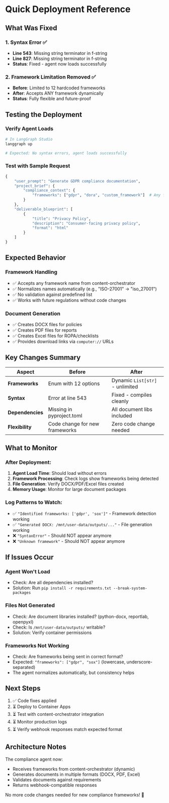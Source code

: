 # Quick Deployment Reference

## What Was Fixed

### 1. Syntax Error ✅
- **Line 543**: Missing string terminator in f-string
- **Line 827**: Missing string terminator in f-string
- **Status**: Fixed - agent now loads successfully

### 2. Framework Limitation Removed ✅
- **Before**: Limited to 12 hardcoded frameworks
- **After**: Accepts ANY framework dynamically
- **Status**: Fully flexible and future-proof

## Testing the Deployment

### Verify Agent Loads
```bash
# In LangGraph Studio
langgraph up

# Expected: No syntax errors, agent loads successfully
```

### Test with Sample Request
```python
{
    "user_prompt": "Generate GDPR compliance documentation",
    "project_brief": {
        "compliance_context": {
            "frameworks": ["gdpr", "dora", "custom_framework"]  # Any frameworks work now
        }
    },
    "deliverable_blueprint": [
        {
            "title": "Privacy Policy",
            "description": "Consumer-facing privacy policy",
            "format": "html"
        }
    ]
}
```

## Expected Behavior

### Framework Handling
- ✅ Accepts any framework name from content-orchestrator
- ✅ Normalizes names automatically (e.g., "ISO-27001" → "iso_27001")
- ✅ No validation against predefined list
- ✅ Works with future regulations without code changes

### Document Generation
- ✅ Creates DOCX files for policies
- ✅ Creates PDF files for reports
- ✅ Creates Excel files for ROPA/checklists
- ✅ Provides download links via `computer://` URLs

## Key Changes Summary

| Aspect | Before | After |
|--------|--------|-------|
| **Frameworks** | Enum with 12 options | Dynamic `List[str]` - unlimited |
| **Syntax** | Error at line 543 | Fixed - compiles cleanly |
| **Dependencies** | Missing in pyproject.toml | All document libs included |
| **Flexibility** | Code change for new frameworks | Zero code change needed |

## What to Monitor

### After Deployment:
1. **Agent Load Time**: Should load without errors
2. **Framework Processing**: Check logs show frameworks being detected
3. **File Generation**: Verify DOCX/PDF/Excel files created
4. **Memory Usage**: Monitor for large document packages

### Log Patterns to Watch:
- ✅ `"Identified frameworks: ['gdpr', 'sox']"` - Framework detection working
- ✅ `"Generated DOCX: /mnt/user-data/outputs/..."` - File generation working
- ❌ `"SyntaxError"` - Should NOT appear anymore
- ❌ `"Unknown framework"` - Should NOT appear anymore

## If Issues Occur

### Agent Won't Load
- Check: Are all dependencies installed?
- Solution: Run `pip install -r requirements.txt --break-system-packages`

### Files Not Generated
- Check: Are document libraries installed? (python-docx, reportlab, openpyxl)
- Check: Is `/mnt/user-data/outputs/` writable?
- Solution: Verify container permissions

### Frameworks Not Working
- Check: Are frameworks being sent in correct format?
- Expected: `"frameworks": ["gdpr", "sox"]` (lowercase, underscore-separated)
- The agent normalizes automatically, but consistency helps

## Next Steps

1. ✅ Code fixes applied
2. ⏳ Deploy to Container Apps
3. ⏳ Test with content-orchestrator integration
4. ⏳ Monitor production logs
5. ⏳ Verify webhook responses match expected format

## Architecture Notes

The compliance agent now:
- Receives frameworks from content-orchestrator (dynamic)
- Generates documents in multiple formats (DOCX, PDF, Excel)
- Validates documents against requirements
- Returns webhook-compatible responses

No more code changes needed for new compliance frameworks! 🎉
